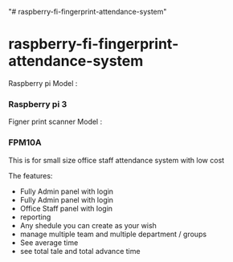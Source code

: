 "# raspberry-fi-fingerprint-attendance-system"
<h1>raspberry-fi-fingerprint-attendance-system</h1>

Raspberry pi Model : <h3>Raspberry pi 3</h3>
Figner print scanner Model : <h3>FPM10A</h3>

This is for small size office staff attendance system with low cost


The features:
    <ul>
<li>Fully Admin panel with login</li>
    <li>Fully Admin panel with login</li>
    <li>Office Staff panel with login</li>
    <li>reporting</li>
    <li>Any shedule you can create as your wish</li>
    <li>manage multiple team and multiple department / groups</li>
    <li>See average time </li>
    <li>see total tale and total advance time</li>
</ul>
